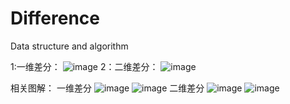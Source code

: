# Difference
Data structure and algorithm

1:一维差分：
![image](https://user-images.githubusercontent.com/121226086/214994554-81aa7962-74e3-4c11-ab12-bcc8f5271359.png)
2：二维差分：
![image](https://user-images.githubusercontent.com/121226086/214994636-793e32e9-dddc-4a58-b278-7858fd0e96a3.png)

相关图解：
一维差分
![image](https://user-images.githubusercontent.com/121226086/213134953-68a36cbf-4aa6-496d-a8b8-cdc216141ab9.png)
![image](https://user-images.githubusercontent.com/121226086/213135202-25f666c5-f867-4015-a172-cc641bed1b60.png)
二维差分
![image](https://user-images.githubusercontent.com/121226086/213135366-d8aaabdf-b67d-426e-a3d6-b450a084dc1a.png)
![image](https://user-images.githubusercontent.com/121226086/213135491-43e7badd-c32d-4303-b73f-dd38fbcf9b79.png)

